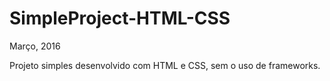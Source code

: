 # SimpleProject-HTML-CSS 
Março, 2016

Projeto simples desenvolvido com HTML e CSS, sem o uso de frameworks.

